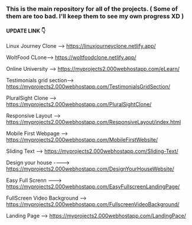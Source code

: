 ### This is the main repository for all of the projects. ( Some of them are too bad. I'll keep them to see my own progress XD )

#### UPDATE LINK 👇


Linux Journey Clone --> https://linuxjourneyclone.netlify.app/

WoltFood CLone--> https://woltfoodclone.netlify.app/

Online University -->  https://myprojects2.000webhostapp.com/eLearn/

Testimonials grid section--> https://myprojects2.000webhostapp.com/TestimonialsGridSection/

PluralSight Clone --> https://myprojects2.000webhostapp.com/PluralSightClone/

Responsive Layout --> https://myprojects2.000webhostapp.com/ResponsiveLayout/index.html 

Mobile First Webpage --> https://myprojects2.000webhostapp.com/MobileFirstWebsite/

Sliding Text --> https://myprojects2.000webhostapp.com/Sliding-Text/

Design your house ----> https://myprojects2.000webhostapp.com/DesignYourHouseWebsite/

Easy Full Screnn ---> https://myprojects2.000webhostapp.com/EasyFullscreenLandingPage/

FullScreen Video Background --> https://myprojects2.000webhostapp.com/FullscreenVideoBackground/

Landing Page --> https://myprojects2.000webhostapp.com/LandingPace/











